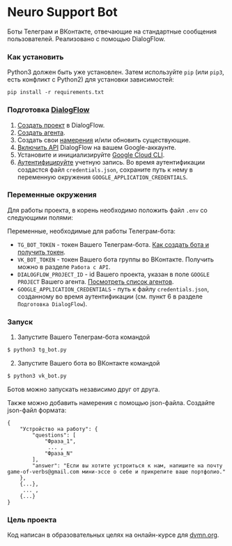 # Neuro Support Bot

Боты Телеграм и ВКонтакте, отвечающие на стандартные сообщения пользователей. Реализовано с помощью DialogFlow.

### Как установить

Python3 должен быть уже установлен. 
Затем используйте `pip` (или `pip3`, есть конфликт с Python2) для установки зависимостей:
```
pip install -r requirements.txt
```

### Подготовка [DialogFlow](https://dialogflow.cloud.google.com/)

1. [Создать проект](https://cloud.google.com/dialogflow/es/docs/quick/setup) в DialogFlow.
2. [Создать агента](https://cloud.google.com/dialogflow/es/docs/quick/build-agent).
3. Создать свои [намерения](https://dialogflow.cloud.google.com/#/agent/newagent-qseq/intents) и/или обновить существующие.
4. [Включить API](https://cloud.google.com/dialogflow/es/docs/quick/setup#api) DialogFlow на вашем Google-аккаунте.
5. Установите и инициализируйте [Google Cloud CLI](https://cloud.google.com/dialogflow/es/docs/quick/setup#sdk). 
6. [Аутентифицируйте](https://cloud.google.com/dialogflow/es/docs/quick/setup#user) учетную запись. Во время аутентификации создастся файл `credentials.json`, сохраните путь к нему в переменную окружения `GOOGLE_APPLICATION_CREDENTIALS`.

### Переменные окружения

Для работы проекта, в корень необходимо положить файл `.env` со следующими полями:

Переменные, необходимые для работы Телеграм-бота:
- `TG_BOT_TOKEN` - токен Вашего Телеграм-бота. [Как создать бота и получить токен](https://core.telegram.org/bots#how-do-i-create-a-bot).
- `VK_BOT_TOKEN` - токен Вашего бота группы во ВКонтакте. Получить можно в разделе `Работа с API`.
- `DIALOGFLOW_PROJECT_ID` - id Вашего проекта, указан в поле `GOOGLE PROJECT` Вашего агента. [Посмотреть список агентов](https://dialogflow.cloud.google.com/#/agents).
- `GOOGLE_APPLICATION_CREDENTIALS` - путь к файлу `credentials.json`, созданному во время аутентификации (см. пункт 6 в разделе `Подготовка DialogFlow`).

### Запуск

1. Запустите Вашего Телеграм-бота командой
```bash
$ python3 tg_bot.py
```

2. Запустите Вашего бота во ВКонтакте командой
```bash
$ python3 vk_bot.py
```

Ботов можно запускать независимо друг от друга.

Также можно добавить намерения с помощью json-файла. Создайте json-файл формата:
```
{
    "Устройство на работу": {
        "questions": [
            "Фраза_1",
             ... ,
            "Фраза_N"
        ],
        "answer": "Если вы хотите устроиться к нам, напишите на почту game-of-verbs@gmail.com мини-эссе о себе и прикрепите ваше портфолио."
    },
    {...},
     ... ,
    {...}
}
```

### Цель проекта

Код написан в образовательных целях на онлайн-курсе для [dvmn.org](https://dvmn.org/).

